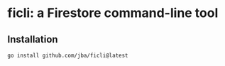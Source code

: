 # ficli: a Firestore command-line tool


## Installation

```
go install github.com/jba/ficli@latest
```
